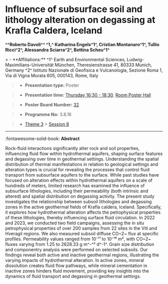 # Influence of subsurface soil and lithology alteration on degassing at Krafla Caldera, Iceland

**^^Roberto Davoli^^ ^1,^ Katharina Engels^1^, Cristian Montanaro^1^, Tullio Ricci^2^, Alessandra Sciarra^2^, Bettina Scheu^1^**

<!-- more -->> - **Affiliations:** ^1^ Earth and Environmental Sciences, Ludwig-Maximilians-Universität München, Theresienstrasse 41, 80333 Munich, Germany ^2^ Istituto Nazionale di Geofisica e Vulcanologia, Sezione Roma 1, Via di Vigna Murata 605, 000143, Rome, Italy 

> - **Presentation type:** Poster

> - **Presentation time:** [Thursday 16:30 - 18:30](../sessions_comparison.md#__tabbed_3_6), [Room Poster Hall](../maps_venue.md#__tabbed_1_1)

> - **Poster Board Number:** [32](../map_poster_boards.md#thursday)

> - **Programme No:** 3.8.16

> - [Theme 3](../theme3.md) > [Session 8](../sessions/session-3-8.md)

--- 

:fontawesome-solid-book: **Abstract**

Rock-fluid interactions significantly alter rock and soil properties, influencing fluid flow within hydrothermal aquifers, shaping surface features and degassing over time in geothermal settings. Understanding the spatial distribution of thermal manifestations in relation to geological settings and alteration types is crucial for revealing the processes that control fluid transport from subsurface aquifers to the surface.
While past studies have focused on alteration effects within hydrothermal aquifers on a scale of hundreds of meters, limited research has examined the influence of subsurface lithologies, including their permeability (both intrinsic and altered) and spatial distribution on degassing activity. The present study investigates the relationship between subsoil lithologies and degassing zones in the active geothermal fields of Krafla caldera, Iceland. Specifically, it explores how hydrothermal alteration affects the petrophysical properties of these lithologies, thereby influencing surface fluid circulation.
In 2022 and 2023, we conducted two field campaigns, assessing the in situ petrophysical properties of over 200 samples from 22 sites in the Víti and Hveragil regions. We also measured subsoil diffuse CO~2~ flux at specific profiles. Permeability values ranged from 10⁻¹¹ to 10⁻¹⁶ m², with CO~2~ fluxes varying from 1.25 to 2628.33 g m^-^² d^-1^. Grain size distribution and componentry analysis were performed on selected subsoils. Our findings reveal both active and inactive geothermal regions, illustrating the varying impacts of hydrothermal alteration. In active zones, mineral dissolution creates fluid flow pathways, while mineral cementation in inactive zones hinders fluid movement, providing key insights into the dynamics of fluid transport and degassing in geothermal settings.

